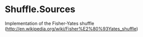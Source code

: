# Shuffle.Sources

Implementation of the Fisher-Yates shuffle (http://en.wikipedia.org/wiki/Fisher%E2%80%93Yates_shuffle)